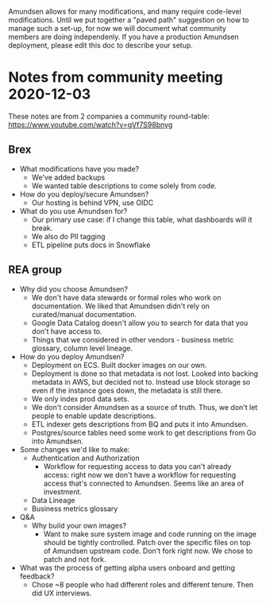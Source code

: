 Amundsen allows for many modifications, and many require code-level modifications. Until we put together a "paved path" suggestion on how to manage such a set-up, for now we will document what community members are doing independenly. If you have a production Amundsen deployment, please edit this doc to describe your setup.


# Notes from community meeting 2020-12-03
These notes are from 2 companies a community round-table: https://www.youtube.com/watch?v=gVf7S98bnyg

## Brex
- What modifications have you made?
    - We've added backups
    - We wanted table descriptions to come solely from code.
- How do you deploy/secure Amundsen?
    - Our hosting is behind VPN, use OIDC
- What do you use Amundsen for?
    - Our primary use case: if I change this table, what dashboards will it break.
    - We also do PII tagging
    - ETL pipeline puts docs in Snowflake

## REA group

- Why did you choose Amundsen?
    - We don't have data stewards or formal roles who work on documentation. We liked that Amundsen didn't rely on curated/manual documentation.
    - Google Data Catalog doesn't allow you to search for data that you don't have access to.
    - Things that we considered in other vendors - business metric glossary, column level lineage.
- How do you deploy Amundsen?
    - Deployment on ECS. Built docker images on our own.
    - Deployment is done so that metadata is not lost. Looked into backing metadata in AWS, but decided not to. Instead use block storage so even if the instance goes down, the metadata is still there.
    - We only index prod data sets.
    - We don't consider Amundsen as a source of truth. Thus, we don't let people to enable update descriptions.
    - ETL indexer gets descriptions from BQ and puts it into Amundsen.
    - Postgres/source tables need some work to get descriptions from Go into Amundsen.
- Some changes we'd like to make:
    - Authentication and Authorization
        - Workflow for requesting access to data you can't already access: right now we don't have a workflow for requesting access that's connected to Amundsen. Seems like an area of investment.
    - Data Lineage
    - Business metrics glossary
- Q&A
    - Why build your own images?
        - Want to make sure system image and code running on the image should be tightly controlled. Patch over the specific files on top of Amundsen upstream code. Don't fork right now. We chose to patch and not fork.
- What was the process of getting alpha users onboard and getting feedback?
    - Chose ~8 people who had different roles and different tenure. Then did UX interviews.
